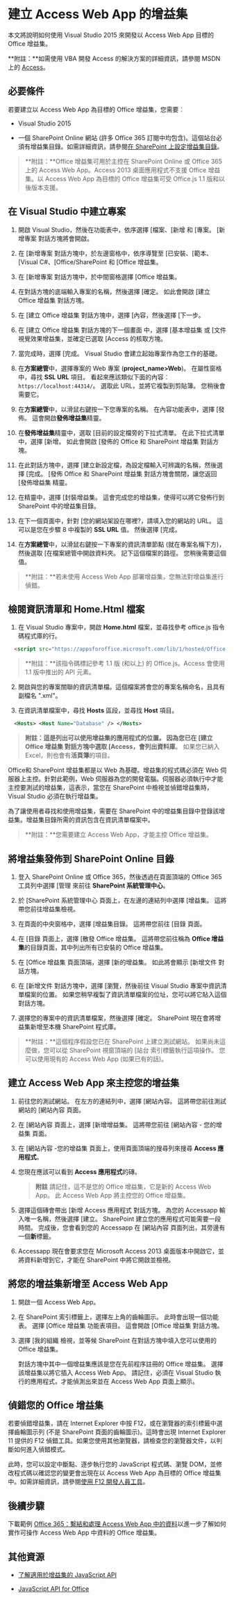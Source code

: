 
# 建立 Access Web App 的增益集



本文將說明如何使用 Visual Studio 2015 來開發以 Access Web App 目標的 Office 增益集。

>
  **附註：**如需使用 VBA 開發 Access 的解決方案的詳細資訊，請參閱 MSDN 上的 [Access](https://msdn.microsoft.com/en-us/library/fp179695.aspx)。

## 必要條件

若要建立以 Access Web App 為目標的 Office 增益集，您需要︰


- Visual Studio 2015

- 一個 SharePoint Online 網站 (許多 Office 365 訂閱中均包含)。這個站台必須有增益集目錄。如需詳細資訊，請參閱[在 SharePoint 上設定增益集目錄](../publish/publish-task-pane-and-content-add-ins-to-an-add-in-catalog.md)。


 >**附註：**Office 增益集可用於主控在 SharePoint Online 或 Office 365 上的 Access Web App。Access 2013 桌面應用程式不支援 Office 增益集。以 Access Web App 為目標的 Office 增益集可受 Office.js 1.1 版和以後版本支援。


## 在 Visual Studio 中建立專案


1.  開啟 Visual Studio，然後在功能表中，依序選擇 [檔案、[新增 和 [專案。 [新增專案 對話方塊將會開啟。

2. 在 [新增專案 對話方塊中，於左邊窗格中，依序導覽至 [已安裝、[範本、[Visual C#、[Office/SharePoint 和 [Office 增益集。

3. 在 [新增專案 對話方塊中，於中間窗格選擇 [Office 增益集。

4. 在對話方塊的底端輸入專案的名稱，然後選擇 [確定。 如此會開啟 [建立 Office 增益集 對話方塊。

5. 在 [建立 Office 增益集 對話方塊中，選擇 [內容，然後選擇 [下一步。

6. 在 [建立 Office 增益集 對話方塊的下一個畫面 中，選擇 [基本增益集 或 [文件視覺效果增益集，並確定已選取 [Access 的核取方塊。

7. 當完成時，選擇 [完成。 Visual Studio 會建立起始專案作為您工作的基礎。

8. 在**方案總管**中，選擇專案的 Web 專案 (**project_name>Web**)。 在屬性窗格中，尋找 **SSL URL** 項目。 看起來應該類似下面的內容︰`https://localhost:44314/`。 選取此 URL，並將它複製到剪貼簿。 您稍後會需要它。

9. 在**方案總管**中，以滑鼠右鍵按一下您專案的名稱。 在內容功能表中，選擇 [發佈。 這會開啟**發佈增益集**精靈。

10. 在**發佈增益集**精靈中，選取 [目前的設定檔旁的下拉式清單。 在此下拉式清單中，選擇 [新增。 如此會開啟 [發佈的 Office 和 SharePoint 增益集 對話方塊。

11. 在此對話方塊中，選擇 [建立新設定檔，為設定檔輸入可辨識的名稱，然後選擇 [完成。 [發佈 Office 和 SharePoint 增益集 對話方塊會關閉，讓您返回 [發佈增益集 精靈。

12. 在精靈中，選擇 [封裝增益集。 這會完成您的增益集，使得可以將它發佈行到 SharePoint 中的增益集目錄。

13. 在下一個頁面中，針對 [您的網站架設在哪裡?，請填入您的網站的 URL。 這可以是您在步驟 8 中複製的 **SSL URL** 值。 然後選擇 [完成。

14. 在**方案總管**中，以滑鼠右鍵按一下專案的資訊清單節點 (就在專案名稱下方)，然後選取 [在檔案總管中開啟資料夾。 記下這個檔案的路徑。 您稍後需要這個值。


 >**附註：**若未使用 Access Web App 部署增益集，您無法對增益集進行偵錯。


## 檢閱資訊清單和 Home.Html 檔案


1. 在 Visual Studio 專案中，開啟 **Home.html** 檔案，並尋找參考 office.js 指令碼程式庫的行。

```html
  <script src="https://appsforoffice.microsoft.com/lib/1/hosted/Office.js" type="text/javascript"></script>
```
 >**附註：**該指令碼標記參考 1.1 版 (和以上) 的 Office.js。Access 會使用 1.1 版中推出的 API 元素。

2. 開啟與您的專案關聯的資訊清單檔。這個檔案將會您的專案名稱命名，且具有副檔名 ".xml"。

3.  在資訊清單檔案中，尋找 **Hosts** 區段，並尋找 **Host** 項目。

```xml
  <Hosts> <Host Name="Database" /> </Hosts>
```
 >**附註：**這是列出可以使用增益集的應用程式的位置。 因為您已在 [建立 Office 增益集 對話方塊中選取 [Access，會列出**資料庫**。 如果您已納入 Excel，則也會有**活頁簿**的項目。

Office和 SharePoint 增益集都是以 Web 為基礎。增益集的程式碼必須在 Web 伺服器上主控。針對此範例，Web 伺服器為您的開發電腦。伺服器必須執行中才能主控要測試的增益集，這表示，當您在 SharePoint 中檢視並偵錯增益集時，Visual Studio 必須在執行增益集。

為了讓使用者尋找和使用增益集，需要在 SharePoint 中的增益集目錄中登錄該增益集。增益集目錄所需的資訊包含在資訊清單檔案中。

 >**附註：**您需要建立 Access Web App，才能主控 Office 增益集。


## 將增益集發佈到 SharePoint Online 目錄


1.  登入 SharePoint Online 或 Office 365，然後透過在頁面頂端的 Office 365 工具列中選擇 [管理 來前往 **SharePoint 系統管理中心**。

2. 於 [SharePoint 系統管理中心 頁面上，在左邊的連結列中選擇 [增益集。 這將帶您前往增益集檢視。

3. 在頁面的中央窗格中，選擇 [增益集目錄。 這將帶您前往 [目錄 頁面。

4. 在 [目錄 頁面上，選擇 [散發 Office 增益集。 這將帶您前往稱為 **Office 增益集**的目錄頁面，其中列出所有已安裝的 Office 增益集。

5. 在 [Office 增益集 頁面頂端，選擇 [新的增益集。 如此將會顯示 [新增文件 對話方塊。

6. 在 [新增文件 對話方塊中，選擇 [瀏覽，然後前往 Visual Studio 專案中資訊清單檔案的位置。 如果您稍早複製了資訊清單檔案的位址，您可以將它貼入這個對話方塊。

7. 選擇您的專案中的資訊清單檔案，然後選擇 [確定。 SharePoint 現在會將增益集新增至本機 SharePoint 程式庫。


 >**附註：**這個程序假設您已在 SharePoint 上建立測試網站。 如果尚未這麼做，您可以從 SharePoint 視窗頂端的 [站台 索引標籤執行這項操作。 您可以使用現有的 Access Web App (如果已有的話)。


## 建立 Access Web App 來主控您的增益集


1. 前往您的測試網站。 在左方的連結列中，選擇 [網站內容。 這將帶您前往測試網站的 [網站內容 頁面。

2. 在 [網站內容 頁面上，選擇 [新增增益集。 這將帶您前往 [網站內容 - 您的增益集 頁面。

3. 在 [網站內容 -您的增益集 頁面上，使用頁面頂端的搜尋列來搜尋 **Access 應用程式**。

4. 您現在應該可以看到 **Access 應用程式**的磚。

     >**附註**  請記住，這不是您的 Office 增益集，它是新的 Access Web App。 此 Access Web App 將主控您的 Office 增益集。
5. 選擇這個磚會帶出 [新增 Access 應用程式 對話方塊。 為您的 Accessapp 輸入唯一名稱，然後選擇 [建立。 SharePoint 建立您的應用程式可能需要一段時間。 完成後，您會看到您的 Accessapp 在 [網站內容 頁面列出，其旁邊有一個**新**標籤。

6. Accessapp 現在會要求您在 Microsoft Access 2013 桌面版本中開啟它，並將資料新增到它，才能在 SharePoint 中將它開啟並檢視。


## 將您的增益集新增至 Access Web App


1. 開啟一個 Access Web App。

2. 在 SharePoint 索引標籤上，選擇左上角的齒輪圖示。 此時會出現一個功能表。 選擇 [Office 增益集 功能表項目。 這會開啟 [Office 增益集 對話方塊。

3. 選擇 [我的組織 檢視，並等候 SharePoint 在對話方塊中填入您可以使用的 Office 增益集。

    對話方塊中其中一個增益集應該是您在先前程序註冊的 Office 增益集。 選擇該增益集以將它插入 Access Web App。 請記住，必須在 Visual Studio 執行的應用程式，才能偵測出來並在 Access Web App 頁面上顯示。


## 偵錯您的 Office 增益集

若要偵錯增益集，請在 Internet Explorer 中按 F12，或在瀏覽器的索引標籤中選擇齒輪圖示列 (不是 SharePoint 頁面的齒輪圖示)。這時會出現 Internet Explorer 11 提供的 F12 偵錯工具。如果您使用其他瀏覽器，請檢查您的瀏覽器文件，以判斷如何進入偵錯模式。

此時，您可以設定中斷點、逐步執行您的 JavaScript 程式碼、瀏覽 DOM，並修改程式碼以確認您的變更會出現在以 Access Web App 為目標的 Office 增益集中。如需詳細資訊，請參閱[使用 F12 開發人員工具](http://msdn.microsoft.com/library/ie/bg182326%28v=vs.85%29)。


## 後續步驟

下載範例 [Office 365：繫結和處理 Access Web App 中的資料](https://code.msdn.microsoft.com/officeapps/Office-365-Bind-and-4876274e)以進一步了解如何實作可操作 Access Web App 中資料的 Office 增益集。


## 其他資源



- [了解適用於增益集的 JavaScript API](../develop/understanding-the-javascript-api-for-office.md)

- [JavaScript API for Office](../../reference/javascript-api-for-office.md)

